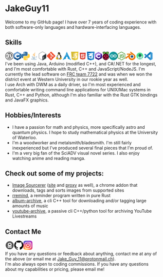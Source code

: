 # JakeGuy11
Welcome to my GitHub page! I have over 7 years of coding experience with both software-only languages and hardware-interfacing languages.

## Skills
[<img align="left" alt="Rust" height="28px" src="rust-logo.png" />](https://www.rust-lang.org/)
[<img align="left" alt="C++" height="28px" src="cpp.png" />](https://www.cplusplus.com/)
[<img align="left" alt="Python" height="28px" src="python.png" />](https://www.python.org/)
[<img align="left" alt="Java" height="28px" src="java.png" />](https://www.java.com/)
[<img align="left" alt="Bash" height="28px" src="bash.png" />](https://www.gnu.org/software/bash/)
[<img align="left" alt="Git" height="28px" src="git.png" />](https://git-scm.com/)
[<img align="left" alt="Linux" height="28px" src="linux.png" />](https://www.linux.org/)
[<img align="left" alt="Arch Linux" height="28px" src="arch.png" />](https://archlinux.org/)
[<img align="left" alt="JS" height="28px" src="js.png" />](https://www.javascript.com)
[<img align="left" alt="HTML" height="28px" src="html.png" />](https://html.spec.whatwg.org/)
[<img align="left" alt="CSS" height="28px" src="css.png" />](https://www.w3schools.com/Css/)
[<img align="left" alt="C#" height="28px" src="cs.png" />](https://docs.microsoft.com/en-us/dotnet/csharp/)
[<img align="left" alt="Raspberry Pi" height="28px" src="rpi.png" />](https://www.raspberrypi.org/)
[<img align="left" alt="Arduino" height="28px" src="arduino.png" />](https://www.arduino.cc/)
[<img align="left" alt="NodeJS" height="28px" src="node.png" />](https://nodejs.org/en/)
[<img align="left" alt="Blender" height="28px" src="blender.png" />](https://www.blender.org/)
[<img align="left" alt="Android Studio" height="28px" src="as.png" />](https://developer.android.com/studio)
[<img align="left" alt="Visual Studio" height="28px" src="vs.png" />](https://visualstudio.microsoft.com/)
<br />


I've been using Java, Arduino (modified C++), and C#/.NET for the longest, and I'm most comfortable with Rust, C++ and JavaScript/NodeJS. I'm currently the lead software on [FRC team 7722](https://www.thebluealliance.com/team/7722/2019) and was when we won the district event at Western University in our rookie year as well.\
I use Arch with DWM as a daily driver, so I'm most experienced and comfortable writing command line applications for UNIX/Mac systems in Rust, C++ and Python, although I'm also familiar with the Rust GTK bindings and JavaFX graphics.
## Hobbies/Interests
- I have a passion for math and physics, more specifically astro and quantum physics. I hope to study mathematical physics at the University of Waterloo.
- I'm a woodworker and metalsmith/bladesmith. I'm still fairly inexperienced but I've produced several final pieces that I'm proud of.
- I'm a very big fan of the SciADV visual novel series. I also enjoy watching anime and reading manga.
## Check out some of my projects:
- [Image Sourcerer](https://github.com/JakeGuy11/image-sourcerer) ([site](https://github.com/JakeGuy11/image-sourcerer-site) and [proxy](https://github.com/JakeGuy11/image-sourcerer-proxy) as well), a chrome addon that downloads, tags and sorts images from supported sites
- [rremind](https://github.com/JakeGuy11/rremind), a reminder program written in pure Rust
- [album-archive](https://github.com/JakeGuy11/album-archive), a cli C++ tool for downloading and/or tagging large amounts of music
- [youtube-archive](https://github.com/JakeGuy11/youtube-archive-cpp), a passive cli C++/python tool for archiving YouTube Livestreams
## Contact Me
[<img align="left" alt="Email" width="30px" src="protonmail.png" />](mailto:Jake_Guy_11@protonmail.ch)
[<img align="left" alt="Github" width="30px" src="github.png" />](https://github.com/JakeGuy11)
[<img align="left" alt="Instagram" width="30px" src="instagram.png" />](https://www.instagram.com/jake_guy_11/)
<br />
\
If you have any questions or feedback about anything, contact me at any of the above (or email me at Jake_Guy_11@protonmail.ch).\
I'm also always open to coding commissions. If you have any questions about my capabilities or pricing, please email me!
